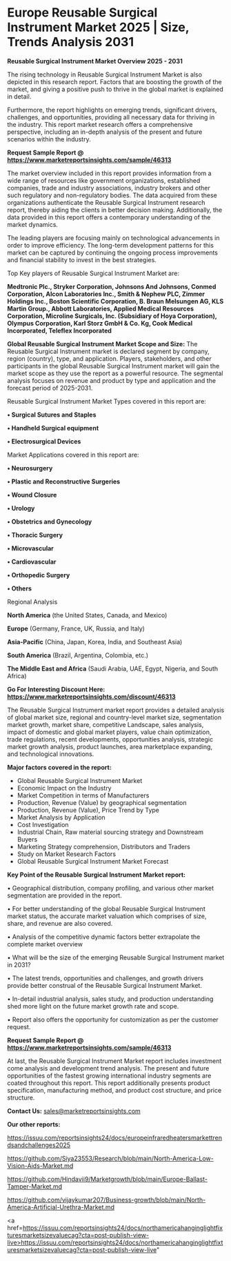 # Europe Reusable Surgical Instrument Market 2025 | Size, Trends Analysis 2031

<Strong> Reusable Surgical Instrument Market Overview 2025 - 2031</strong>

The rising technology in Reusable Surgical Instrument Market is also depicted in this research report. Factors that are boosting the growth of the market, and giving a positive push to thrive in the global market is explained in detail.

Furthermore, the report highlights on emerging trends, significant drivers, challenges, and opportunities, providing all necessary data for thriving in the industry. This report market research offers a comprehensive perspective, including an in-depth analysis of the present and future scenarios within the industry.

<strong>Request Sample Report @ <a href=https://www.marketreportsinsights.com/sample/46313>https://www.marketreportsinsights.com/sample/46313</a></strong>

The market overview included in this report provides information from a wide range of resources like government organizations, established companies, trade and industry associations, industry brokers and other such regulatory and non-regulatory bodies. The data acquired from these organizations authenticate the Reusable Surgical Instrument research report, thereby aiding the clients in better decision making. Additionally, the data provided in this report offers a contemporary understanding of the market dynamics.

The leading players are focusing mainly on technological advancements in order to improve efficiency. The long-term development patterns for this market can be captured by continuing the ongoing process improvements and financial stability to invest in the best strategies.

Top Key players of Reusable Surgical Instrument Market are:

<strong>Medtronic Plc., Stryker Corporation, Johnsons And Johnsons, Conmed Corporation, Alcon Laboratories Inc., Smith & Nephew PLC, Zimmer Holdings Inc., Boston Scientific Corporation, B. Braun Melsungen AG, KLS Martin Group., Abbott Laboratories, Applied Medical Resources Corporation, Microline Surgicals, Inc. (Subsidiary of Hoya Corporation), Olympus Corporation, Karl Storz GmbH & Co. Kg, Cook Medical Incorporated, Teleflex Incorporated</strong>

<strong><b>Global Reusable Surgical Instrument Market Scope and Size:</b></strong>
The Reusable Surgical Instrument market is declared segment by company, region (country), type, and application. Players, stakeholders, and other participants in the global Reusable Surgical Instrument market will gain the market scope as they use the report as a powerful resource. The segmental analysis focuses on revenue and product by type and application and the forecast period of 2025-2031.

Reusable Surgical Instrument Market Types covered in this report are:

<strong>•  Surgical Sutures and Staples

•  Handheld Surgical equipment

•  Electrosurgical Devices</strong>

Market Applications covered in this report are:

<strong>•  Neurosurgery

•  Plastic and Reconstructive Surgeries

•  Wound Closure

•  Urology

•  Obstetrics and Gynecology

•  Thoracic Surgery

•  Microvascular

•  Cardiovascular

•  Orthopedic Surgery

•  Others</strong> 

Regional Analysis

<strong>North America</strong> (the United States, Canada, and Mexico)

<strong>Europe</strong> (Germany, France, UK, Russia, and Italy)

<strong>Asia-Pacific</strong> (China, Japan, Korea, India, and Southeast Asia)

<strong>South America</strong> (Brazil, Argentina, Colombia, etc.)

<strong>The Middle East and Africa</strong> (Saudi Arabia, UAE, Egypt, Nigeria, and South Africa)

<strong>Go For Interesting Discount Here: <a href=https://www.marketreportsinsights.com/discount/46313>https://www.marketreportsinsights.com/discount/46313</a></strong>

The Reusable Surgical Instrument market report provides a detailed analysis of global market size, regional and country-level market size, segmentation market growth, market share, competitive Landscape, sales analysis, impact of domestic and global market players, value chain optimization, trade regulations, recent developments, opportunities analysis, strategic market growth analysis, product launches, area marketplace expanding, and technological innovations.

<strong><b>Major factors covered in the report:</b></strong>
<ul>
  <li>Global Reusable Surgical Instrument Market </li>
  <li>Economic Impact on the Industry</li>
  <li>Market Competition in terms of Manufacturers</li>
  <li>Production, Revenue (Value) by geographical segmentation</li>
  <li>Production, Revenue (Value), Price Trend by Type</li>
  <li>Market Analysis by Application</li>
  <li>Cost Investigation</li>
  <li>Industrial Chain, Raw material sourcing strategy and Downstream Buyers</li>
  <li>Marketing Strategy comprehension, Distributors and Traders</li>
  <li>Study on Market Research Factors</li>
  <li>Global Reusable Surgical Instrument Market Forecast</li>
</ul>

<strong><b>Key Point of the Reusable Surgical Instrument Market report:</b></strong>

• Geographical distribution, company profiling, and various other market segmentation are provided in the report.

• For better understanding of the global Reusable Surgical Instrument market status, the accurate market valuation which comprises of size, share, and revenue are also covered.

• Analysis of the competitive dynamic factors better extrapolate the complete market overview

• What will be the size of the emerging Reusable Surgical Instrument market in 2031?

• The latest trends, opportunities and challenges, and growth drivers provide better construal of the Reusable Surgical Instrument Market.

• In-detail industrial analysis, sales study, and production understanding shed more light on the future market growth rate and scope.

• Report also offers the opportunity for customization as per the customer request.

<strong>Request Sample Report @ <a href=https://www.marketreportsinsights.com/sample/46313>https://www.marketreportsinsights.com/sample/46313</a></strong>

At last, the Reusable Surgical Instrument Market report includes investment come analysis and development trend analysis. The present and future opportunities of the fastest growing international industry segments are coated throughout this report. This report additionally presents product specification, manufacturing method, and product cost structure, and price structure.

<strong>Contact Us:</strong>
sales@marketreportsinsights.com

<strong>Our other reports:</strong>

<a href=https://issuu.com/reportsinsights24/docs/europeinfraredheatersmarkettrendsandchallenges2025>https://issuu.com/reportsinsights24/docs/europeinfraredheatersmarkettrendsandchallenges2025</a>

<a href=https://github.com/Siya23553/Research/blob/main/North-America-Low-Vision-Aids-Market.md>https://github.com/Siya23553/Research/blob/main/North-America-Low-Vision-Aids-Market.md</a>

<a href=https://github.com/Hindavii9/Marketgrowth/blob/main/Europe-Ballast-Tamper-Market.md>https://github.com/Hindavii9/Marketgrowth/blob/main/Europe-Ballast-Tamper-Market.md</a>

<a href=https://github.com/vijaykumar207/Business-growth/blob/main/North-America-Artificial-Urethra-Market.md>https://github.com/vijaykumar207/Business-growth/blob/main/North-America-Artificial-Urethra-Market.md</a>

<a href=https://issuu.com/reportsinsights24/docs/northamericahanginglightfixturesmarketsizevaluecag?cta=post-publish-view-live>https://issuu.com/reportsinsights24/docs/northamericahanginglightfixturesmarketsizevaluecag?cta=post-publish-view-live</a>"
